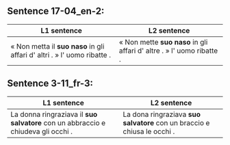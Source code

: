 ## Sentence 17-04_en-2:
L1 sentence | L2 sentence
--- | ---
« Non metta il **suo** **naso** in gli affari d' altri . » l' uomo ribatte . | « Non mette **suo** **naso** in gli affari d' altre . » l' uomo ribatte .


## Sentence 3-11_fr-3:
L1 sentence | L2 sentence
--- | ---
La donna ringraziava il **suo** **salvatore** con un abbraccio e chiudeva gli occhi . | La dona ringraziava **suo** **salvatore** con un braccio e chiusa le occhi .


